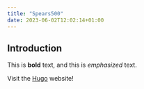 ```yaml
---
title: "Spears500"
date: 2023-06-02T12:02:14+01:00
---
```


## Introduction

This is **bold** text, and this is *emphasized* text.

Visit the [Hugo](https://gohugo.io) website!

